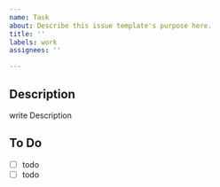 ```yaml
---
name: Task
about: Describe this issue template's purpose here.
title: ''
labels: work
assignees: ''

---
```


## Description
write Description

## To Do
- [ ] todo
- [ ] todo
